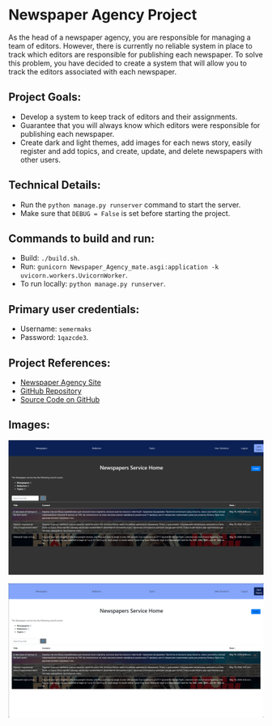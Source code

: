 # Newspaper Agency Project

As the head of a newspaper agency, you are responsible for managing a team of editors. However, there is currently no reliable system in place to track which editors are responsible for publishing each newspaper. To solve this problem, you have decided to create a system that will allow you to track the editors associated with each newspaper.

## Project Goals:
- Develop a system to keep track of editors and their assignments.
- Guarantee that you will always know which editors were responsible for publishing each newspaper.
- Create dark and light themes, add images for each news story, easily register and add topics, and create, update, and delete newspapers with other users.

## Technical Details:
- Run the `python manage.py runserver` command to start the server.
- Make sure that `DEBUG = False` is set before starting the project.

## Commands to build and run:
- Build: `./build.sh`.
- Run: `gunicorn Newspaper_Agency_mate.asgi:application -k uvicorn.workers.UvicornWorker`.
- To run locally: `python manage.py runserver`.

## Primary user credentials:
- Username: `semermaks`
- Password: `1qazcde3`.

## Project References:
- [Newspaper Agency Site](https://newspaper-agency-mate-hlbp.onrender.com/)
- [GitHub Repository](https://github.com/semermaks/Newspaper-Agency-mate/tree/develop)
- [Source Code on GitHub](https://github.com/semermaks/Newspaper-Agency-mate.git)

## Images:
![msedge_yn3FyN3U44.png](msedge_yn3FyN3U44.png)

![msedge_zwE9ETTLqj.png](msedge_zwE9ETTLqj.png)
